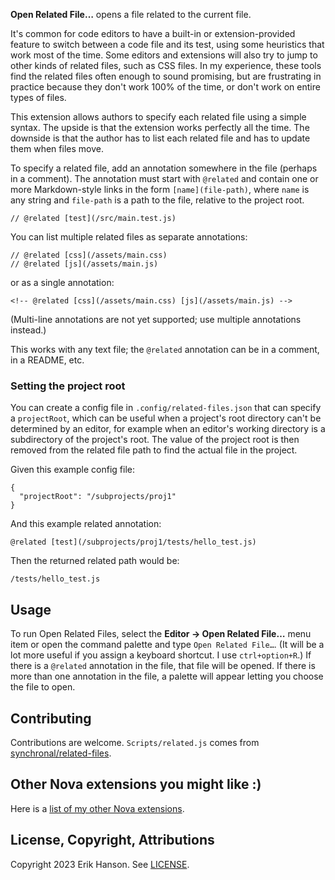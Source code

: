 <!-- @related [changelog](CHANGELOG.md) [license](LICENSE) -->

**Open Related File…** opens a file related to the current file.

It's common for code editors to have a built-in or extension-provided feature to switch between
a code file and its test, using some heuristics that work most of the time. Some editors and
extensions will also try to jump to other kinds of related files, such as CSS files. In my
experience, these tools find the related files often enough to sound promising, but are
frustrating in practice because they don't work 100% of the time, or don't work on entire
types of files.

This extension allows authors to specify each related file using a simple
syntax. The upside is that the extension works perfectly all the time. The downside is
that the author has to list each related file and has to update them when files move.

To specify a related file, add an annotation somewhere in the file (perhaps in a comment).
The annotation must start with `@related` and contain one or more Markdown-style links in the
form `[name](file-path)`, where `name` is any string and `file-path` is a path to the file,
relative to the project root.

```
// @related [test](/src/main.test.js)
```

You can list multiple related files as separate annotations:

```
// @related [css](/assets/main.css)
// @related [js](/assets/main.js)
```

or as a single annotation:

```
<!-- @related [css](/assets/main.css) [js](/assets/main.js) -->
```

(Multi-line annotations are not yet supported; use multiple annotations instead.)

This works with any text file; the `@related` annotation can be in a comment, in a README, etc.

### Setting the project root

You can create a config file in `.config/related-files.json` that can specify a `projectRoot`, which can be useful
when a project's root directory can't be determined by an editor, for example when an editor's working directory is a
subdirectory of the project's root. The value of the project root is then removed from the related file path to find
the actual file in the project.

Given this example config file:

    {
      "projectRoot": "/subprojects/proj1"
    }

And this example related annotation:

    @related [test](/subprojects/proj1/tests/hello_test.js)

Then the returned related path would be:

    /tests/hello_test.js

## Usage

To run Open Related Files, select the **Editor → Open Related File…** menu item
or open the command palette and type `Open Related File…`. (It will be a lot more useful if you assign
a keyboard shortcut. I use `ctrl+option+R`.) If there is a `@related` annotation in the file, that
file will be opened. If there is more than one annotation in the file, a palette will appear letting
you choose the file to open.

## Contributing

Contributions are welcome. `Scripts/related.js` comes from
[synchronal/related-files](https://github.com/synchronal/related-files).

## Other Nova extensions you might like :)

Here is a [list of my other Nova extensions](https://eahanson.com/articles/nova-extensions).

## License, Copyright, Attributions

Copyright 2023 Erik Hanson. See [LICENSE](https://github.com/synchronal/related-files.novaextension/blob/main/LICENSE).
